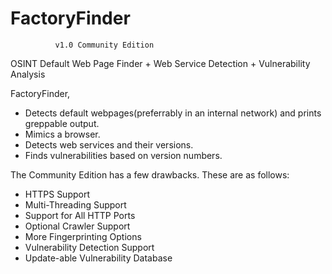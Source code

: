 # FactoryFinder
              v1.0 Community Edition
              
OSINT Default Web Page Finder + Web Service Detection + Vulnerability Analysis

FactoryFinder,

* Detects default webpages(preferrably in an internal network) and prints greppable output.
* Mimics a browser.
* Detects web services and their versions.
* Finds vulnerabilities based on version numbers.


The Community Edition has a few drawbacks. These are as follows:

* HTTPS Support
* Multi-Threading Support
* Support for All HTTP Ports
* Optional Crawler Support
* More Fingerprinting Options
* Vulnerability Detection Support
* Update-able Vulnerability Database
